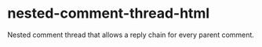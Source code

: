 # nested-comment-thread-html

Nested comment thread that allows a reply chain for every parent comment.
